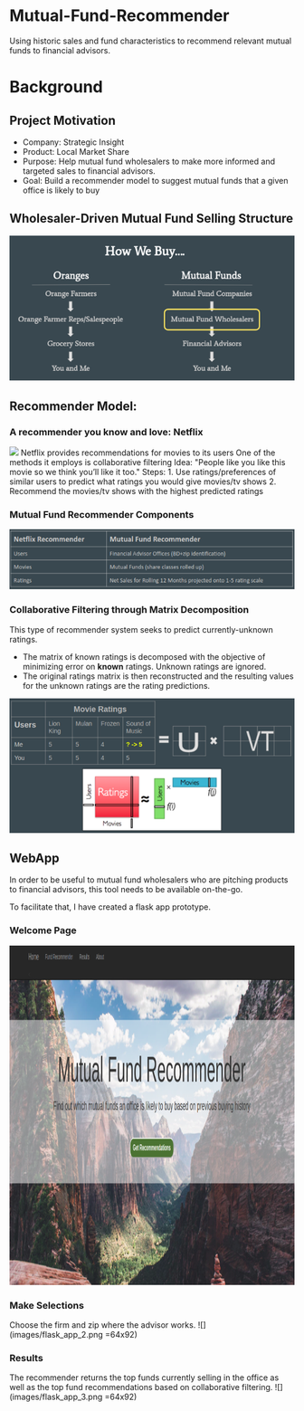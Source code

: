 # Mutual-Fund-Recommender
Using historic sales and fund characteristics to recommend relevant mutual funds to financial advisors.


# Background

## Project Motivation

- Company: Strategic Insight
- Product: Local Market Share
- Purpose: Help mutual fund wholesalers to make more informed and targeted sales to financial advisors.
- Goal: Build a recommender model to suggest mutual funds that a given office is likely to buy


## Wholesaler-Driven Mutual Fund Selling Structure

![](images/oranges.png)



## Recommender Model:

### A recommender you know and love: Netflix
![](images/top_picks_for_alex.png)
    Netflix provides recommendations for movies to its users
    One of the methods it employs is collaborative filtering
    Idea: "People like you like this movie so we think you’ll like it too."
    Steps:
        1. Use ratings/preferences of similar users to predict what ratings you would give movies/tv shows
        2. Recommend the movies/tv shows with the highest predicted ratings


### Mutual Fund Recommender Components

![](images/recommender_components.png)

### Collaborative Filtering through Matrix Decomposition

This type of recommender system seeks to predict currently-unknown ratings.
- The matrix of known ratings is decomposed with the objective of minimizing error on **known** ratings. Unknown ratings are ignored.
- The original ratings matrix is then reconstructed and the resulting values for the unknown ratings are the rating predictions.

![](images/matrix_decomp.png)

## WebApp

In order to be useful to mutual fund wholesalers who are pitching products to
financial advisors, this tool needs to be available on-the-go.

To facilitate that, I have created a flask app prototype.

### Welcome Page
<img src="images/flask_app_1.png" alt="drawing" width="1000" height="600"/>

### Make Selections
Choose the firm and zip where the advisor works.
![](images/flask_app_2.png =64x92)

### Results
The recommender returns the top funds currently selling in the office as well
as the top fund recommendations based on collaborative filtering.
![](images/flask_app_3.png =64x92)
